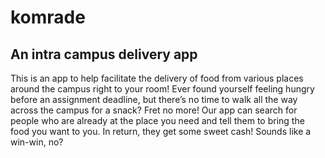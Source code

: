 # komrade

## An intra campus delivery app

This is an app to help facilitate the delivery of food from various places around the campus right to your room! 
Ever found yourself feeling hungry before an assignment deadline, but there’s no time to walk all the way across the campus for a snack? Fret no more! Our app can search for people who are already at the place you need and tell them to bring the food you want to you. In return, they get some sweet cash! Sounds like a win-win, no?